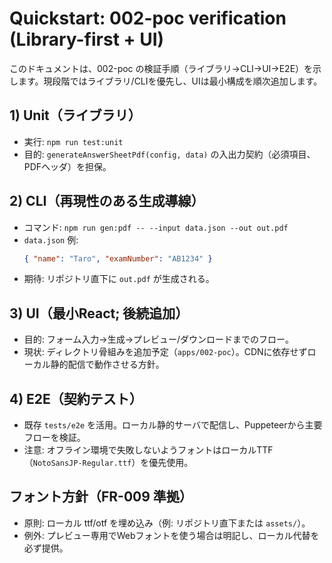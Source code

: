 # Quickstart: 002-poc verification (Library-first + UI)

このドキュメントは、002-poc の検証手順（ライブラリ→CLI→UI→E2E）を示します。現段階ではライブラリ/CLIを優先し、UIは最小構成を順次追加します。

## 1) Unit（ライブラリ）
- 実行: `npm run test:unit`
- 目的: `generateAnswerSheetPdf(config, data)` の入出力契約（必須項目、PDFヘッダ）を担保。

## 2) CLI（再現性のある生成導線）
- コマンド: `npm run gen:pdf -- --input data.json --out out.pdf`
- `data.json` 例:
  ```json
  { "name": "Taro", "examNumber": "AB1234" }
  ```
- 期待: リポジトリ直下に `out.pdf` が生成される。

## 3) UI（最小React; 後続追加）
- 目的: フォーム入力→生成→プレビュー/ダウンロードまでのフロー。
- 現状: ディレクトリ骨組みを追加予定（`apps/002-poc`）。CDNに依存せずローカル静的配信で動作させる方針。

## 4) E2E（契約テスト）
- 既存 `tests/e2e` を活用。ローカル静的サーバで配信し、Puppeteerから主要フローを検証。
- 注意: オフライン環境で失敗しないようフォントはローカルTTF（`NotoSansJP-Regular.ttf`）を優先使用。

## フォント方針（FR-009 準拠）
- 原則: ローカル ttf/otf を埋め込み（例: リポジトリ直下または `assets/`）。
- 例外: プレビュー専用でWebフォントを使う場合は明記し、ローカル代替を必ず提供。
